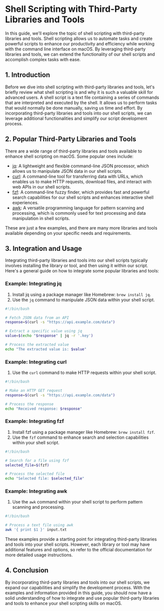 # Shell Scripting with Third-Party Libraries and Tools

In this guide, we'll explore the topic of shell scripting with third-party libraries and tools. Shell scripting allows us to automate tasks and create powerful scripts to enhance our productivity and efficiency while working with the command line interface on macOS. By leveraging third-party libraries and tools, we can extend the functionality of our shell scripts and accomplish complex tasks with ease.

## 1. Introduction

Before we dive into shell scripting with third-party libraries and tools, let's briefly review what shell scripting is and why it is such a valuable skill for advanced users. A shell script is a text file containing a series of commands that are interpreted and executed by the shell. It allows us to perform tasks that would normally be done manually, saving us time and effort. By incorporating third-party libraries and tools into our shell scripts, we can leverage additional functionalities and simplify our script development process.

## 2. Popular Third-Party Libraries and Tools

There are a wide range of third-party libraries and tools available to enhance shell scripting on macOS. Some popular ones include:

- [jq](https://stedolan.github.io/jq/): A lightweight and flexible command-line JSON processor, which allows us to manipulate JSON data in our shell scripts.
- [curl](https://curl.haxx.se/): A command-line tool for transferring data with URLs, which enables us to make HTTP requests, download files, and interact with web APIs in our shell scripts.
- [fzf](https://github.com/junegunn/fzf): A command-line fuzzy finder, which provides fast and powerful search capabilities for our shell scripts and enhances interactive shell experiences.
- [awk](https://www.gnu.org/software/gawk/): A versatile programming language for pattern scanning and processing, which is commonly used for text processing and data manipulation in shell scripts.

These are just a few examples, and there are many more libraries and tools available depending on your specific needs and requirements.

## 3. Integration and Usage

Integrating third-party libraries and tools into our shell scripts typically involves installing the library or tool, and then using it within our script. Here's a general guide on how to integrate some popular libraries and tools:

### Example: Integrating jq

1. Install jq using a package manager like Homebrew: `brew install jq`.
2. Use the `jq` command to manipulate JSON data within your shell script.

```bash
#!/bin/bash

# Fetch JSON data from an API
response=$(curl -s "https://api.example.com/data")

# Extract a specific value using jq
value=$(echo "$response" | jq -r '.key')

# Process the extracted value
echo "The extracted value is: $value"
```

### Example: Integrating curl

1. Use the `curl` command to make HTTP requests within your shell script.

```bash
#!/bin/bash

# Make an HTTP GET request
response=$(curl -s "https://api.example.com/data")

# Process the response
echo "Received response: $response"
```

### Example: Integrating fzf

1. Install fzf using a package manager like Homebrew: `brew install fzf`.
2. Use the `fzf` command to enhance search and selection capabilities within your shell script.

```bash
#!/bin/bash

# Search for a file using fzf
selected_file=$(fzf)

# Process the selected file
echo "Selected file: $selected_file"
```

### Example: Integrating awk

1. Use the `awk` command within your shell script to perform pattern scanning and processing.

```bash
#!/bin/bash

# Process a text file using awk
awk '{ print $1 }' input.txt
```

These examples provide a starting point for integrating third-party libraries and tools into your shell scripts. However, each library or tool may have additional features and options, so refer to the official documentation for more detailed usage instructions.

## 4. Conclusion

By incorporating third-party libraries and tools into our shell scripts, we expand our capabilities and simplify the development process. With the examples and information provided in this guide, you should now have a solid understanding of how to integrate and use popular third-party libraries and tools to enhance your shell scripting skills on macOS.